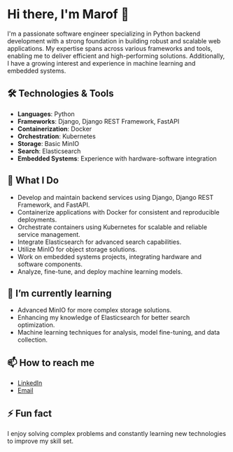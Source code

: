# Hi there, I'm Marof 👋

I'm a passionate software engineer specializing in Python backend development with a strong foundation in building robust and scalable web applications. My expertise spans across various frameworks and tools, enabling me to deliver efficient and high-performing solutions. Additionally, I have a growing interest and experience in machine learning and embedded systems.

## 🛠️ Technologies & Tools
- **Languages**: Python
- **Frameworks**: Django, Django REST Framework, FastAPI
- **Containerization**: Docker
- **Orchestration**: Kubernetes
- **Storage**: Basic MinIO
- **Search**: Elasticsearch
- **Embedded Systems**: Experience with hardware-software integration

## 🔧 What I Do
- Develop and maintain backend services using Django, Django REST Framework, and FastAPI.
- Containerize applications with Docker for consistent and reproducible deployments.
- Orchestrate containers using Kubernetes for scalable and reliable service management.
- Integrate Elasticsearch for advanced search capabilities.
- Utilize MinIO for object storage solutions.
- Work on embedded systems projects, integrating hardware and software components.
- Analyze, fine-tune, and deploy machine learning models.

## 🌱 I’m currently learning
- Advanced MinIO for more complex storage solutions.
- Enhancing my knowledge of Elasticsearch for better search optimization.
- Machine learning techniques for analysis, model fine-tuning, and data collection.

## 📫 How to reach me
- [LinkedIn](https://www.linkedin.com/)
- [Email](mailto:your.email@example.com)

## ⚡ Fun fact
I enjoy solving complex problems and constantly learning new technologies to improve my skill set.
